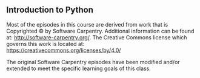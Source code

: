 ## Introduction to Python

  Most of the episodes in this course are derived from work that is Copyrighted © by Software Carpentry.  Additional information can be
  found at: http://software-carpentry.org/.  The Creative Commons license which governs this work is located at:
  https://creativecommons.org/licenses/by/4.0/ 
  
  The original Software Carpentry episodes have been modified and/or extended to meet the specific learning goals of this class.
